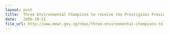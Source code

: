 ```yaml
---
layout: post
title:  Three Environmental Champions to receive the Prestigious President's Award for the Environment
date:   2008-10-21
file_url: http://www.mewr.gov.sg/news/three-environmental-champions-to-receive-the-prestigious-president-s-award-for-the-environment-1
---
```

